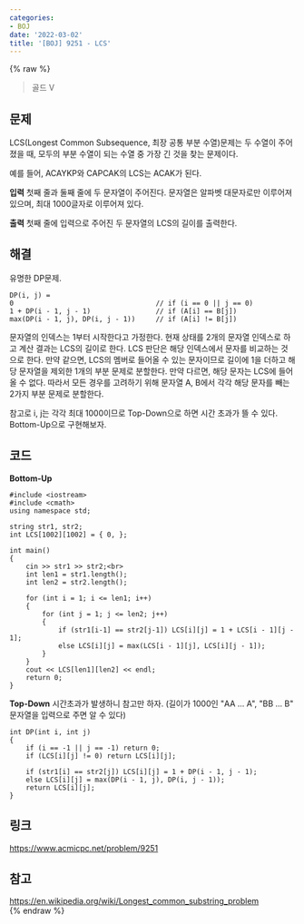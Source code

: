 ```yaml
---
categories:
- BOJ
date: '2022-03-02'
title: '[BOJ] 9251 - LCS'
---
```


{% raw %}
>골드 V

## 문제
LCS(Longest Common Subsequence, 최장 공통 부분 수열)문제는 두 수열이 주어졌을 때, 모두의 부분 수열이 되는 수열 중 가장 긴 것을 찾는 문제이다.

예를 들어, ACAYKP와 CAPCAK의 LCS는 ACAK가 된다.

**입력**
첫째 줄과 둘째 줄에 두 문자열이 주어진다. 문자열은 알파벳 대문자로만 이루어져 있으며, 최대 1000글자로 이루어져 있다.

**출력**
첫째 줄에 입력으로 주어진 두 문자열의 LCS의 길이를 출력한다.

##  해결
유명한 DP문제.

```
DP(i, j) = 
0 									// if (i == 0 || j == 0)
1 + DP(i - 1, j - 1) 				// if (A[i] == B[j])
max(DP(i - 1, j), DP(i, j - 1))		// if (A[i] != B[j])
```
문자열의 인덱스는 1부터 시작한다고 가정한다. 현재 상태를 2개의 문자열 인덱스로 하고 계산 결과는 LCS의 길이로 한다. LCS 판단은 해당 인덱스에서 문자를 비교하는 것으로 한다. 만약 같으면, LCS의 멤버로 들어올 수 있는 문자이므로 길이에 1을 더하고 해당 문자열을 제외한 1개의  부분 문제로 분할한다. 만약 다르면, 해당 문자는 LCS에 들어올 수 없다. 따라서 모든 경우를 고려하기 위해 문자열 A, B에서 각각 해당 문자를 빼는 2가지 부분 문제로 분할한다.

참고로 i, j는 각각 최대 1000이므로 Top-Down으로 하면 시간 초과가 뜰 수 있다. Bottom-Up으로 구현해보자.

## 코드
**Bottom-Up**
```
#include <iostream>
#include <cmath>
using namespace std;

string str1, str2;
int LCS[1002][1002] = { 0, };

int main()
{
	cin >> str1 >> str2;<br>
	int len1 = str1.length();
	int len2 = str2.length();

	for (int i = 1; i <= len1; i++)
	{
		for (int j = 1; j <= len2; j++)
		{
			if (str1[i-1] == str2[j-1]) LCS[i][j] = 1 + LCS[i - 1][j - 1];
			else LCS[i][j] = max(LCS[i - 1][j], LCS[i][j - 1]);
		}
	}
	cout << LCS[len1][len2] << endl;
	return 0;
}
```

**Top-Down**
시간초과가 발생하니 참고만 하자. (길이가 1000인 "AA ... A", "BB ... B" 문자열을 입력으로 주면 알 수 있다)
```
int DP(int i, int j)
{
	if (i == -1 || j == -1) return 0;
	if (LCS[i][j] != 0) return LCS[i][j];

	if (str1[i] == str2[j]) LCS[i][j] = 1 + DP(i - 1, j - 1);
	else LCS[i][j] = max(DP(i - 1, j), DP(i, j - 1));
	return LCS[i][j];
}
```

## 링크
https://www.acmicpc.net/problem/9251<br>

## 참고
https://en.wikipedia.org/wiki/Longest_common_substring_problem<br>
{% endraw %}